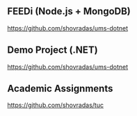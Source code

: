 ## FEEDi (Node.js + MongoDB)
https://github.com/shovradas/ums-dotnet

## Demo Project (.NET)
https://github.com/shovradas/ums-dotnet

## Academic Assignments
https://github.com/shovradas/tuc
